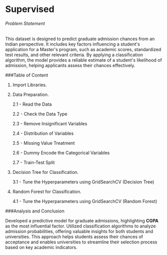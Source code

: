 # Supervised

###### Problem Statement  

This dataset is designed to predict graduate admission chances from an Indian perspective. It includes key factors influencing a student's application for a Master's program, such as academic scores, standardized test results, and other relevant criteria. By applying a classification algorithm, the model provides a reliable estimate of a student's likelihood of admission, helping applicants assess their chances effectively.

###Table of Content
1. Import Libraries.

2. Data Preparation.

   2.1 - Read the Data

   2.2 - Check the Data Type

   2.3 - Remove Insignificant Variables

   2.4 - Distribution of Variables

   2.5 - Missing Value Treatment

   2.6 - Dummy Encode the Categorical Variables

   2.7 - Train-Test Split

3. Decision Tree for Classification.

   3.1 - Tune the Hyperparameters using GridSearchCV (Decision Tree)

4. Random Forest for Classification.

   4.1 - Tune the Hyperparameters using GridSearchCV (Random Forest)

###Analysis and Conclusion

Developed a predictive model for graduate admissions, highlighting **CGPA** as the most influential factor. Utilized classification algorithms to analyze admission probabilities, offering valuable insights for both students and universities. This approach helps students assess their chances of acceptance and enables universities to streamline their selection process based on key academic indicators.

   
